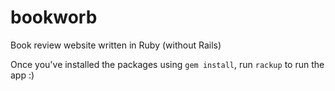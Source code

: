 # bookworb
Book review website written in Ruby (without Rails)

Once you've installed the packages using `gem install`, run `rackup` to run the app :)